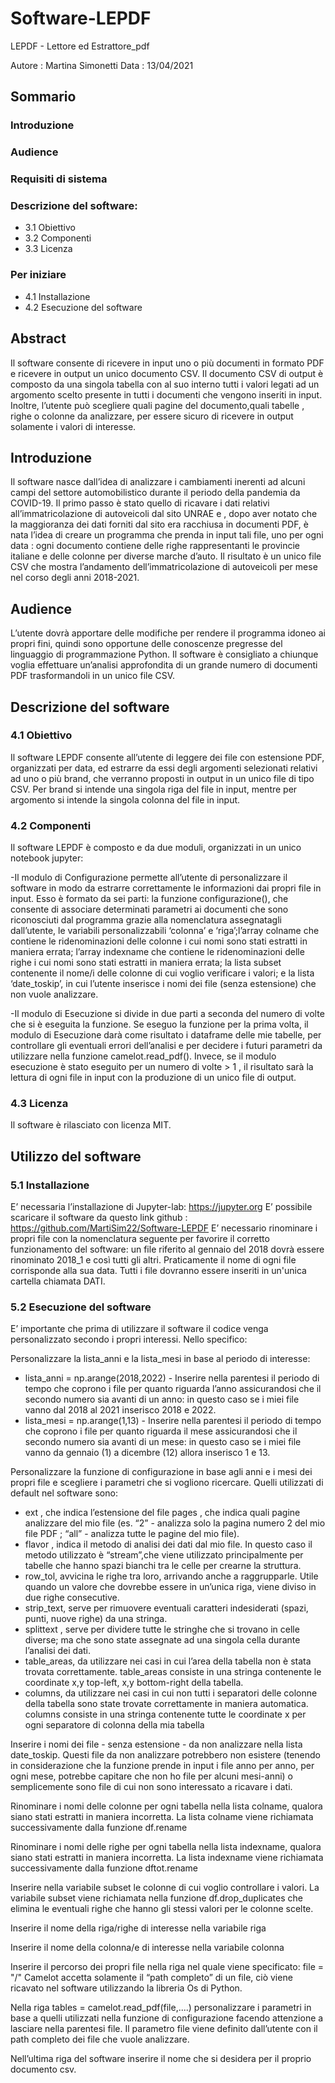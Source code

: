 # Software-LEPDF

LEPDF - Lettore ed Estrattore_pdf

Autore : Martina Simonetti
Data : 13/04/2021


## Sommario

### Introduzione
### Audience
### Requisiti di sistema
### Descrizione del software:
- 3.1 Obiettivo
- 3.2 Componenti
- 3.3 Licenza
### Per iniziare
- 4.1 Installazione
- 4.2 Esecuzione del software




## Abstract
Il software consente di ricevere in input uno o più documenti in formato PDF e ricevere in output un unico documento CSV. Il documento CSV di output è composto da una singola tabella con al suo interno tutti i valori legati ad un argomento scelto presente in tutti i documenti che vengono inseriti in input. Inoltre, l’utente può scegliere quali pagine del documento,quali tabelle , righe o colonne da analizzare, per essere sicuro di ricevere in output solamente i valori di interesse.

## Introduzione
Il software nasce dall’idea di analizzare i cambiamenti inerenti ad alcuni campi del settore automobilistico durante il periodo della pandemia da COVID-19. Il primo passo è stato quello di ricavare i dati relativi all’immatricolazione di autoveicoli dal sito UNRAE e , dopo aver notato che la maggioranza dei dati forniti dal sito era racchiusa in documenti PDF, è nata l’idea di creare un programma che prenda in input tali file, uno per ogni data : ogni documento contiene delle righe rappresentanti le provincie italiane e delle colonne per diverse marche d’auto. Il risultato è un unico file CSV che mostra l’andamento dell’immatricolazione di autoveicoli per mese nel corso degli anni 2018-2021.

## Audience
L’utente dovrà apportare delle modifiche per rendere il programma idoneo ai propri fini, quindi sono opportune delle conoscenze pregresse del linguaggio di programmazione Python. Il software è consigliato a chiunque voglia effettuare un’analisi approfondita di un grande numero di documenti PDF trasformandoli in un unico file CSV. 


## Descrizione del software
### 4.1 Obiettivo
Il software LEPDF consente all’utente di leggere dei file con estensione PDF, organizzati per data, ed estrarre da essi degli argomenti selezionati relativi ad uno o più brand, che verranno proposti in output in un unico file di tipo CSV. Per brand si intende una singola riga del file in input, mentre per argomento si intende la singola colonna del file in input.


### 4.2 Componenti
Il software LEPDF è composto e da due moduli, organizzati in un unico notebook jupyter:

-Il modulo di Configurazione permette all’utente di personalizzare il software in modo da estrarre correttamente le informazioni dai propri file in input. Esso è formato da sei parti: la funzione configurazione(), che consente di associare determinati parametri ai documenti che sono riconosciuti dal programma grazie alla nomenclatura assegnatagli dall’utente, le variabili personalizzabili ‘colonna’ e ‘riga’;l’array colname che contiene le ridenominazioni delle colonne i cui nomi sono stati estratti in maniera errata; l’array indexname che contiene le ridenominazioni delle righe i cui nomi sono stati estratti in maniera errata; la lista subset contenente il nome/i delle colonne di cui voglio verificare i valori; e  la lista ‘date_toskip’, in cui l’utente inserisce i nomi dei file (senza estensione) che non vuole analizzare.

-Il modulo di Esecuzione si divide in due parti a seconda del numero di volte che si è eseguita la funzione. Se eseguo la funzione per la prima volta, il modulo di Esecuzione darà come risultato i dataframe delle mie tabelle, per controllare gli eventuali errori dell’analisi e per decidere i futuri parametri da utilizzare nella funzione camelot.read_pdf().  Invece, se il modulo esecuzione è stato eseguito per un numero di volte > 1 , il risultato sarà la lettura di ogni file in input con la produzione di un unico file di output.



### 4.3 Licenza
Il software è rilasciato con licenza MIT.


## Utilizzo del software
### 5.1 Installazione
E’ necessaria l’installazione di Jupyter-lab: https://jupyter.org 
E’ possibile scaricare il software da questo link github : https://github.com/MartiSim22/Software-LEPDF
E’ necessario rinominare i propri file con la nomenclatura seguente per favorire il corretto funzionamento del software: un file riferito al gennaio del 2018 dovrà essere rinominato 2018_1 e così tutti gli altri. Praticamente il nome di ogni file corrisponde alla sua data. 
Tutti i file dovranno essere inseriti in un'unica cartella chiamata DATI.

### 5.2 Esecuzione del software
E’ importante che prima di utilizzare il software il codice venga personalizzato secondo i propri interessi. Nello specifico:

Personalizzare la lista_anni e la lista_mesi in base al periodo di interesse: 
-	lista_anni = np.arange(2018,2022) - Inserire nella parentesi il periodo di tempo che coprono i file per quanto riguarda l’anno assicurandosi che il secondo numero sia avanti di un anno: in questo caso se i miei file vanno dal 2018 al 2021 inserisco 2018 e 2022.
-	lista_mesi = np.arange(1,13) - Inserire nella parentesi il periodo di tempo che coprono i file per quanto riguarda il mese assicurandosi che il secondo numero sia avanti di un mese: in questo caso se i miei file vanno da gennaio (1) a dicembre (12)  allora inserisco 1 e 13.

Personalizzare la funzione di configurazione in base agli anni e i mesi dei propri file e scegliere i parametri che si vogliono ricercare. 
Quelli utilizzati di default nel software sono:
-	ext , che indica l’estensione del file 
pages , che indica quali pagine analizzare del mio file (es. “2” - analizza solo la pagina numero 2 del mio file PDF ; “all” - analizza tutte le pagine del mio file). 
-	flavor , indica il metodo di analisi dei dati dal mio file. In questo caso il metodo utilizzato è “stream”,che viene utilizzato principalmente per tabelle che hanno spazi bianchi tra le celle per crearne la struttura.
-	row_tol,  avvicina le righe tra loro, arrivando anche a raggrupparle. Utile quando un valore che dovrebbe essere in un’unica riga, viene diviso in due righe consecutive.
-	strip_text,  serve per rimuovere eventuali caratteri indesiderati (spazi, punti, nuove righe) da una stringa.
-	splittext , serve per dividere tutte le stringhe che si trovano in celle diverse; ma che sono state assegnate ad una singola cella durante l’analisi dei dati.
-	table_areas, da utilizzare nei casi in cui l’area della tabella non è stata trovata correttamente. table_areas consiste in una stringa contenente le coordinate x,y top-left, 	x,y bottom-right della tabella. 
-	columns, da utilizzare nei casi in cui non tutti i separatori delle colonne della tabella sono state trovate correttamente in maniera automatica. columns consiste in una stringa contenente tutte le coordinate x per ogni separatore di colonna della mia tabella

Inserire i nomi dei file - senza estensione - da non analizzare nella lista date_toskip. Questi file da non analizzare potrebbero non esistere (tenendo in considerazione che la funzione prende in input i file anno per anno, per ogni mese, potrebbe capitare che non ho file per alcuni mesi-anni) o semplicemente sono file di cui non sono interessato a ricavare i dati. 

Rinominare i nomi delle colonne per ogni tabella nella lista colname, qualora siano stati estratti in maniera incorretta.  La lista colname viene richiamata successivamente dalla funzione df.rename

Rinominare i nomi delle righe per ogni tabella nella lista indexname, qualora siano stati estratti in maniera incorretta.  La lista indexname viene richiamata successivamente dalla funzione dftot.rename

Inserire nella variabile subset le colonne di cui voglio controllare i valori. La variabile subset viene richiamata nella funzione df.drop_duplicates che elimina le eventuali righe che hanno gli stessi valori per le colonne scelte.

Inserire il nome della riga/righe di interesse nella variabile riga 

Inserire il nome della colonna/e di interesse nella variabile colonna

Inserire il percorso dei propri file nella riga nel quale viene specificato:  file = "/"
Camelot accetta solamente il “path completo” di un file, ciò viene ricavato nel software utilizzando la libreria Os di Python.

Nella riga tables = camelot.read_pdf(file,....) personalizzare i parametri in base a quelli utilizzati nella funzione di configurazione facendo attenzione a lasciare nella parentesi file. Il parametro file viene definito dall’utente con il path completo dei file che vuole analizzare.

Nell’ultima riga del software inserire il nome che si desidera per il proprio documento csv.


